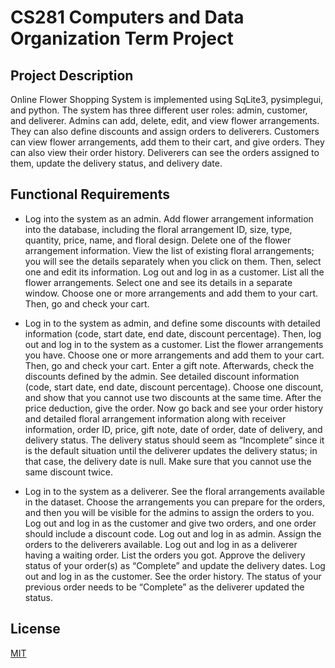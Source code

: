 # CS281 Computers and Data Organization Term Project

## Project Description

Online Flower Shopping System is implemented using SqLite3, pysimplegui, and python. The system has three different user roles: admin, customer, and deliverer. Admins can add, delete, edit, and view flower arrangements. They can also define discounts and assign orders to deliverers. Customers can view flower arrangements, add them to their cart, and give orders. They can also view their order history. Deliverers can see the orders assigned to them, update the delivery status, and delivery date.

## Functional Requirements

- Log into the system as an admin. Add flower arrangement information into the database, including the floral arrangement ID, size, type, quantity, price, name, and floral design. Delete one of the flower arrangement information. View the list of existing floral arrangements; you will see the details separately when you click on them. Then, select one and edit its information. Log out and log in as a customer. List all the flower arrangements. Select one and see its details in a separate window. Choose one or more arrangements and add them to your cart. Then, go and check your cart.

- Log in to the system as admin, and define some discounts with detailed information (code, start date, end date, discount percentage). Then, log out and log in to the system as a customer. List the flower arrangements you have. Choose one or more arrangements and add them to your cart. Then, go and check your cart. Enter a gift note. Afterwards, check the discounts defined by the admin. See detailed discount information (code, start date, end date, discount percentage). Choose one discount, and show that you cannot use two discounts at the same time. After the price deduction, give the order. Now go back and see your order history and detailed floral arrangement information along with receiver information, order ID, price, gift note, date of order, date of delivery, and delivery status. The delivery status should seem as “Incomplete” since it is the default situation until the deliverer updates the delivery status; in that case, the delivery date is null. Make sure that you cannot use the same discount twice.

- Log in to the system as a deliverer. See the floral arrangements available in the dataset. Choose the arrangements you can prepare for the orders, and then you will be visible for the admins to assign the orders to you. Log out and log in as the customer and give two orders, and one order should include a discount code. Log out and log in as admin. Assign the orders to the deliverers available. Log out and log in as a deliverer having a waiting order. List the orders you got. Approve the delivery status of your order(s) as “Complete” and update the delivery dates. Log out and log in as the customer. See the order history. The status of your previous order needs to be “Complete” as the deliverer updated the status.

## License  
[MIT](https://choosealicense.com/licenses/mit/)  
